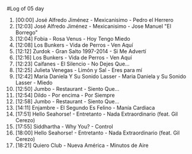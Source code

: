 #Log of 05 day

1. [00:00] José Alfredo Jiménez - Mexicanisimo - Pedro el Herrero
1. [12:03] José Alfredo Jiménez - Mexicanisimo - Jose Manuel "El Borrego"
1. [12:04] Fobia - Rosa Venus - Hoy Tengo Miedo
1. [12:08] Los Bunkers - Vida de Perros - Ven Aquí
1. [12:12] Zurdok - Gran Salto 1997-2014 - Si Me Advertí
1. [12:16] Los Bunkers - Vida de Perros - Ven Aquí
1. [12:23] Caifanes - El Silencio - No Dejes Que...
1. [12:25] Julieta Venegas - Limón y Sal - Eres para mí
1. [12:42] Maria Daniela Y Su Sonido Lasser - Maria Daniela y Su Sonido Lasser - Miedo
1. [12:50] Jumbo - Restaurant - Siento Que...
1. [12:54] Dildo - Por encima - Por Siempre
1. [12:58] Jumbo - Restaurant - Siento Que...
1. [14:11] Enjambre - El Segundo Es Felino - Manía Cardiaca
1. [17:51] Hello Seahorse! - Entretanto - Nada Extraordinario (feat. Gil Cerezo)
1. [17:55] Siddhartha - Why You? - Control
1. [18:00] Hello Seahorse! - Entretanto - Nada Extraordinario (feat. Gil Cerezo)
1. [18:21] Quiero Club - Nueva América - Minutos de Aire
